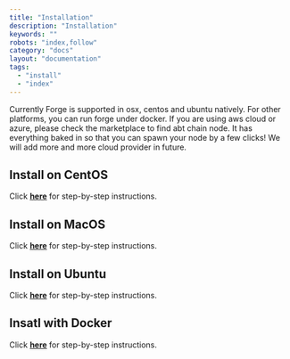 ```yaml
---
title: "Installation"
description: "Installation"
keywords: ""
robots: "index,follow"
category: "docs"
layout: "documentation"
tags:
  - "install"
  - "index"
---
```


Currently Forge is supported in osx, centos and ubuntu natively. For other platforms, you can run forge under docker.
If you are using aws cloud or azure, please check the marketplace to find abt chain node. It has everything baked in so that you can spawn your node by a few clicks! We will add more and more cloud provider in future.

## Install on CentOS
Click [**here**](centos) for step-by-step instructions.

## Install on MacOS
Click [**here**](macos) for step-by-step instructions.

## Install on Ubuntu
Click [**here**](ubuntu) for step-by-step instructions.

## Insatl with Docker
Click [**here**](docker) for step-by-step instructions.
